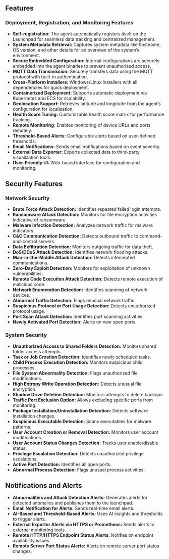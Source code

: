 ## Features

### Deployment, Registration, and Monitoring Features

- **Self-registration:** The agent automatically registers itself on the Launchpad for seamless data tracking and centralized management.
- **System Metadata Retrieval:** Captures system metadata like hostname, OS version, and other details for an overview of the system’s environment.
- **Secure Embedded Configuration:** Internal configurations are securely embedded into the agent binaries to prevent unauthorized access.
- **MQTT Data Transmission:** Securely transfers data using the MQTT protocol with built-in authentication.
- **Cross-Platform Installers:** Windows/Linux installers with all dependencies for quick deployment.
- **Containerized Deployment:** Supports automatic deployment via Kubernetes and ECS for scalability.
- **Geolocation Support:** Retrieves latitude and longitude from the agent’s configuration for localization.
- **Health Score Tuning:** Customizable health score matrix for performance tracking.
- **Remote Monitoring:** Enables monitoring of device URLs and ports remotely.
- **Threshold-Based Alerts:** Configurable alerts based on user-defined thresholds.
- **Email Notifications:** Sends email notifications based on event severity.
- **External Data Exporter:** Exports collected data to third-party visualization tools.
- **User-Friendly UI:** Web-based interface for configuration and monitoring.

## Security Features

### Network Security

- **Brute Force Attack Detection:** Identifies repeated failed login attempts.
- **Ransomware Attack Detection:** Monitors for file encryption activities indicative of ransomware.
- **Malware Infection Detection:** Analyzes network traffic for malware indicators.
- **C&C Communication Detection:** Detects outbound traffic to command-and-control servers.
- **Data Exfiltration Detection:** Monitors outgoing traffic for data theft.
- **DoS/DDoS Attack Detection:** Identifies network flooding attacks.
- **Man-in-the-Middle Attack Detection:** Detects intercepted communications.
- **Zero-Day Exploit Detection:** Monitors for exploitation of unknown vulnerabilities.
- **Remote Code Execution Attack Detection:** Detects remote execution of malicious code.
- **Network Enumeration Detection:** Identifies scanning of network devices.
- **Abnormal Traffic Detection:** Flags unusual network traffic.
- **Suspicious Protocol or Port Usage Detection:** Detects unauthorized protocol usage.
- **Port Scan Attack Detection:** Identifies port scanning activities.
- **Newly Activated Port Detection:** Alerts on new open ports.

### System Security

- **Unauthorized Access to Shared Folders Detection:** Monitors shared folder access attempts.
- **Task or Job Creation Detection:** Identifies newly scheduled tasks.
- **Child Process Execution Detection:** Monitors suspicious child processes.
- **File System Abnormality Detection:** Flags unauthorized file modifications.
- **High Entropy Write Operation Detection:** Detects unusual file encryption.
- **Shadow Drive Deletion Detection:** Monitors attempts to delete backups.
- **Traffic Port Exclusion Option:** Allows excluding specific ports from monitoring.
- **Package Installation/Uninstallation Detection:** Detects software installation changes.
- **Suspicious Executable Detection:** Scans executables for malware patterns.
- **User Account Creation or Removal Detection:** Monitors user account modifications.
- **User Account Status Changes Detection:** Tracks user enable/disable status.
- **Privilege Escalation Detection:** Detects unauthorized privilege escalations.
- **Active Port Detection:** Identifies all open ports.
- **Abnormal Process Detection:** Flags unusual process activities.

## Notifications and Alerts

- **Abnormalities and Attack Detection Alerts:** Generates alerts for detected anomalies and publishes them to the launchpad.
- **Email Notification for Alerts:** Sends real-time email alerts.
- **AI-Based and Threshold-Based Alerts:** Uses AI insights and thresholds to trigger alerts.
- **External Exporter Alerts via HTTPS or Prometheus:** Sends alerts to external monitoring tools.
- **Remote HTTP/HTTPS Endpoint Status Alerts:** Notifies on endpoint availability issues.
- **Remote Server Port Status Alerts:** Alerts on remote server port status changes.
